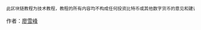 
```alert type=caution title=重要提示
此区块链教程为技术教程，教程的所有内容均不构成任何投资比特币或其他数字货币的意见和建议，也不赞成个人炒作任何数字货币！
```

<p>作者：<a href="https://liaoxuefeng.com" target="_blank">廖雪峰</a></p>
